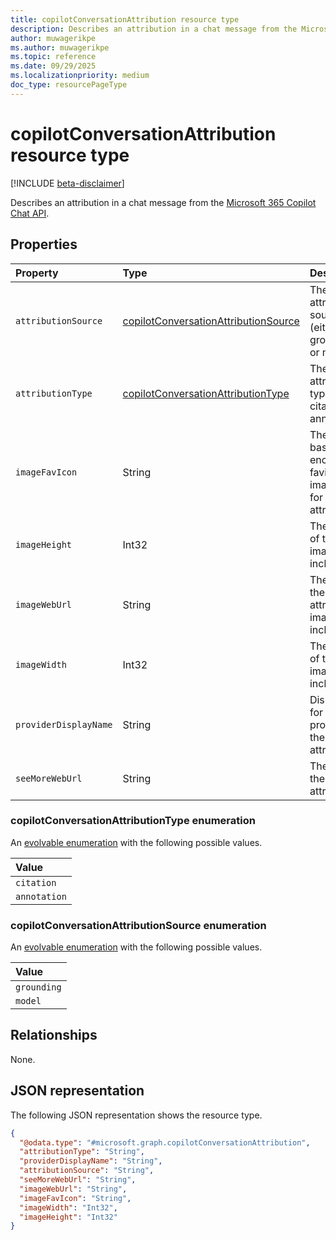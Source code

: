 ```yaml
---
title: copilotConversationAttribution resource type
description: Describes an attribution in a chat message from the Microsoft 365 Copilot Chat API.
author: muwagerikpe
ms.author: muwagerikpe
ms.topic: reference
ms.date: 09/29/2025
ms.localizationpriority: medium
doc_type: resourcePageType
---
```


# copilotConversationAttribution resource type

[!INCLUDE [beta-disclaimer](../../../includes/beta-disclaimer.md)]

Describes an attribution in a chat message from the [Microsoft 365 Copilot Chat API](../copilotroot-post-conversations.md).

## Properties

| Property              | Type                                                                                      | Description                                               |
|:----------------------|:------------------------------------------------------------------------------------------|:----------------------------------------------------------|
| `attributionSource`   | [copilotConversationAttributionSource](#copilotconversationattributionsource-enumeration) | The attribution source (either grounding or model).       |
| `attributionType`     | [copilotConversationAttributionType](#copilotconversationattributiontype-enumeration)     | The attribution type (either citation or annotation).     |
| `imageFavIcon`        | String                                                                                    | The base64-encoded favicon image URL for the attribution. |
| `imageHeight`         | Int32                                                                                     | The height of the image, if included.                     |
| `imageWebUrl`         | String                                                                                    | The URL for the attribution image, if included.           |
| `imageWidth`          | Int32                                                                                     | The width of the image, if included.                      |
| `providerDisplayName` | String                                                                                    | Display text for the provider of the attribution.         |
| `seeMoreWebUrl`       | String                                                                                    | The URL for the attribution.                              |

### copilotConversationAttributionType enumeration

An [evolvable enumeration](/graph/best-practices-concept#handling-future-members-in-evolvable-enumerations) with the following possible values.

| Value        |
|:-------------|
| `citation`   |
| `annotation` |

### copilotConversationAttributionSource enumeration

An [evolvable enumeration](/graph/best-practices-concept#handling-future-members-in-evolvable-enumerations) with the following possible values.

| Value       |
|:------------|
| `grounding` |
| `model`     |

## Relationships

None.

## JSON representation

The following JSON representation shows the resource type.

```json
{
  "@odata.type": "#microsoft.graph.copilotConversationAttribution",
  "attributionType": "String",
  "providerDisplayName": "String",
  "attributionSource": "String",
  "seeMoreWebUrl": "String",
  "imageWebUrl": "String",
  "imageFavIcon": "String",
  "imageWidth": "Int32",
  "imageHeight": "Int32"
}
```
